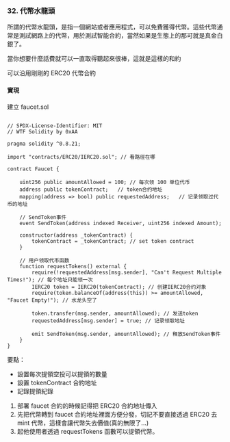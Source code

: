 ### 32. 代幣水龍頭

所謂的代幣水龍頭，是指一個網站或者應用程式，可以免費獲得代幣。這些代幣通常是測試網路上的代幣，用於測試智能合約，當然如果是生態上的那可就是真金白銀了。

當你想要什麼話費就可以一直取得聽起來很棒，這就是這樣的和約

可以沿用剛剛的 ERC20 代幣合約
#### 實現

建立 faucet.sol

```solidity

// SPDX-License-Identifier: MIT
// WTF Solidity by 0xAA

pragma solidity ^0.8.21;

import "contracts/ERC20/IERC20.sol"; // 看路徑在哪

contract Faucet {
    
    uint256 public amountAllowed = 100; // 每次领 100 单位代币
    address public tokenContract;   // token合约地址
    mapping(address => bool) public requestedAddress;   // 记录领取过代币的地址

    // SendToken事件    
    event SendToken(address indexed Receiver, uint256 indexed Amount); 

    constructor(address _tokenContract) {
        tokenContract = _tokenContract; // set token contract
    }

    // 用户领取代币函数
    function requestTokens() external {
        require(!requestedAddress[msg.sender], "Can't Request Multiple Times!"); // 每个地址只能领一次
        IERC20 token = IERC20(tokenContract); // 创建IERC20合约对象
        require(token.balanceOf(address(this)) >= amountAllowed, "Faucet Empty!"); // 水龙头空了

        token.transfer(msg.sender, amountAllowed); // 发送token
        requestedAddress[msg.sender] = true; // 记录领取地址 
        
        emit SendToken(msg.sender, amountAllowed); // 释放SendToken事件
    }
}
```
要點：
- 設置每次提領空投可以提領的數量
- 設置 tokenContract 合約地址
- 記錄提領紀錄


1. 部署 faucet 合約的時候記得把 ERC20 合約地址傳入
2. 先把代幣轉到 faucet 合約地址裡面方便分發，切記不要直接透過 ERC20 去 mint 代幣，這樣會讓代幣失去價值(真的無限了...)
3. 起他使用者透過 requestTokens 函數可以提領代幣。
